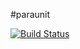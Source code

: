 #paraunit

[![Build Status](https://travis-ci.org/facile-it/paraunit.svg)](https://travis-ci.org/facile-it/paraunit)
